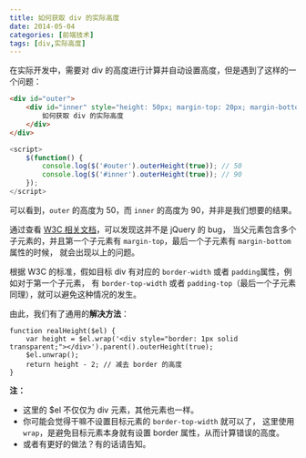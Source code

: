 ```yaml
---
title: 如何获取 div 的实际高度
date: 2014-05-04
categories: [前端技术]
tags: [div,实际高度]
---
```


在实际开发中，需要对 div 的高度进行计算并自动设置高度，但是遇到了这样的一个问题：

```html
<div id="outer">
    <div id="inner" style="height: 50px; margin-top: 20px; margin-bottom: 20px;">
        如何获取 div 的实际高度
    </div>
</div>
```

```js
<script>
    $(function() {
        console.log($('#outer').outerHeight(true)); // 50
        console.log($('#inner').outerHeight(true)); // 90
    });
</script>
```

可以看到，```outer``` 的高度为 50，而 ```inner``` 的高度为 90，并非是我们想要的结果。

通过查看 [W3C 相关文档](http://www.w3.org/TR/CSS21/box.html#collapsing-margins)，可以发现这并不是 jQuery 的 bug，
当父元素包含多个子元素的，并且第一个子元素有 ```margin-top```，最后一个子元素有 ```margin-bottom``` 属性的时候，
就会出现以上的问题。

根据 W3C 的标准，假如目标 div 有对应的 ```border-width``` 或者 ```padding```属性，例如对于第一个子元素，
有 ```border-top-width``` 或者 ```padding-top```（最后一个子元素同理），就可以避免这种情况的发生。

由此，我们有了通用的**解决方法**：

```
function realHeight($el) {
    var height = $el.wrap('<div style="border: 1px solid transparent;"></div>').parent().outerHeight(true);
    $el.unwrap();
    return height - 2; // 减去 border 的高度
}
```

**注：**

* 这里的 $el 不仅仅为 div 元素，其他元素也一样。
* 你可能会觉得干嘛不设置目标元素的 ```border-top-width``` 就可以了，
这里使用 ```wrap```，是避免目标元素本身就有设置 border 属性，从而计算错误的高度。
* 或者有更好的做法？有的话请告知。
